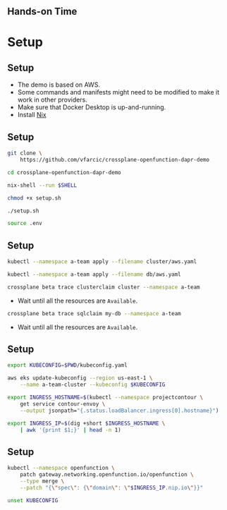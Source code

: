 <!-- .slide: data-background="../img/background/hands-on.jpg" -->
## Hands-on Time

# Setup


## Setup

* The demo is based on AWS.
* Some commands and manifests might need to be modified to make it work in other providers.
* Make sure that Docker Desktop is up-and-running.
* Install [Nix](https://nix.dev/install-nix)


## Setup

```sh
git clone \
    https://github.com/vfarcic/crossplane-openfunction-dapr-demo

cd crossplane-openfunction-dapr-demo

nix-shell --run $SHELL

chmod +x setup.sh

./setup.sh

source .env
```


## Setup

```sh
kubectl --namespace a-team apply --filename cluster/aws.yaml

kubectl --namespace a-team apply --filename db/aws.yaml

crossplane beta trace clusterclaim cluster --namespace a-team
```

* Wait until all the resources are `Available`.

```sh
crossplane beta trace sqlclaim my-db --namespace a-team
```

* Wait until all the resources are `Available`.


## Setup

```sh
export KUBECONFIG=$PWD/kubeconfig.yaml

aws eks update-kubeconfig --region us-east-1 \
    --name a-team-cluster --kubeconfig $KUBECONFIG

export INGRESS_HOSTNAME=$(kubectl --namespace projectcontour \
    get service contour-envoy \
    --output jsonpath="{.status.loadBalancer.ingress[0].hostname}")

export INGRESS_IP=$(dig +short $INGRESS_HOSTNAME \
    | awk '{print $1;}' | head -n 1)
```


## Setup

```sh
kubectl --namespace openfunction \
    patch gateway.networking.openfunction.io/openfunction \
    --type merge \
    --patch "{\"spec\": {\"domain\": \"$INGRESS_IP.nip.io\"}}"

unset KUBECONFIG
```